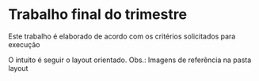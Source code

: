 # Trabalho final do trimestre

Este trabalho é elaborado de acordo com os critérios solicitados para execução

O intuito é seguir o layout orientado.
Obs.: Imagens de referência na pasta layout